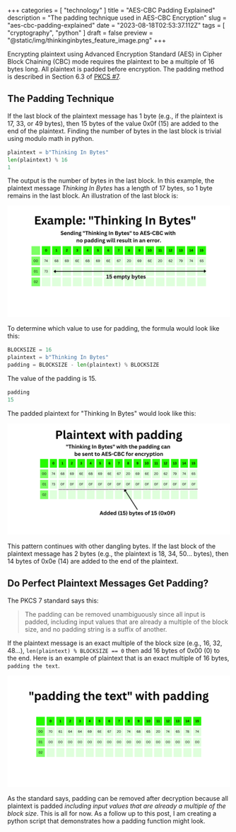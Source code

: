 +++
categories = [ "technology" ]
title = "AES-CBC Padding Explained"
description = "The padding technique used in AES-CBC Encryption"
slug = "aes-cbc-padding-explained"
date = "2023-08-18T02:53:37.112Z"
tags = [ "cryptography", "python" ]
draft = false
preview = "@static/img/thinkinginbytes_feature_image.png"
+++

Encrypting plaintext using Advanced Encryption Standard (AES) in Cipher Block Chaining (CBC) mode
requires the plaintext to be a multiple of 16 bytes long. All plaintext is padded before encryption.
The padding method is described in Section 6.3 of
[PKCS #7](https://www.rfc-editor.org/rfc/rfc5652).
<!--more-->
## The Padding Technique

If the last block of the plaintext message has 1 byte (e.g., if the plaintext is 17, 33, or 49
bytes), then 15 bytes of the value 0x0f (15) are added to the end of the plaintext. Finding the
number of bytes in the last block is trivial using modulo math in python.

```python
plaintext = b"Thinking In Bytes"
len(plaintext) % 16
1
```

The output is the number of bytes in the last block. In this example, the plaintext message
*Thinking In Bytes* has a length of 17 bytes, so 1 byte remains in the last block.
An illustration of the last block is:

![Thinking In Bytes no padding graphic](tib_no_padding.png)

To determine which value to use for padding, the formula would look like this:

```python
BLOCKSIZE = 16
plaintext = b"Thinking In Bytes"
padding = BLOCKSIZE - len(plaintext) % BLOCKSIZE
```

The value of the padding is 15.
```python
padding
15
```

The padded plaintext for "Thinking In Bytes" would look like this:

![Thinking In Bytes with padding graphic](tib_with_padding.png)

This pattern continues with other dangling bytes. If the last block of the plaintext message has 2
bytes (e.g., the plaintext is 18, 34, 50… bytes), then 14 bytes of 0x0e (14) are added to the end of
the plaintext.

## Do Perfect Plaintext Messages Get Padding?

The PKCS 7 standard says this:

> The padding can be removed unambiguously since all input is padded,
> including input values that are already a multiple of the block size,
> and no padding string is a suffix of another.

If the plaintext message is an exact multiple of the block size (e.g., 16, 32, 48...),
`len(plaintext) % BLOCKSIZE == 0` then add 16 bytes of 0x00 (0) to the end.
Here is an example of plaintext that is an exact multiple of 16 bytes, `padding the text`.

![Perfect Length Plaintext with Padding](padding_the_text_with_padding.png)

As the standard says, padding can be removed after decryption because all plaintext is padded
*including input values that are already a multiple of the block size*. This is all for now. As a
follow up to this post, I am creating a python script that demonstrates how a padding function might
look.
